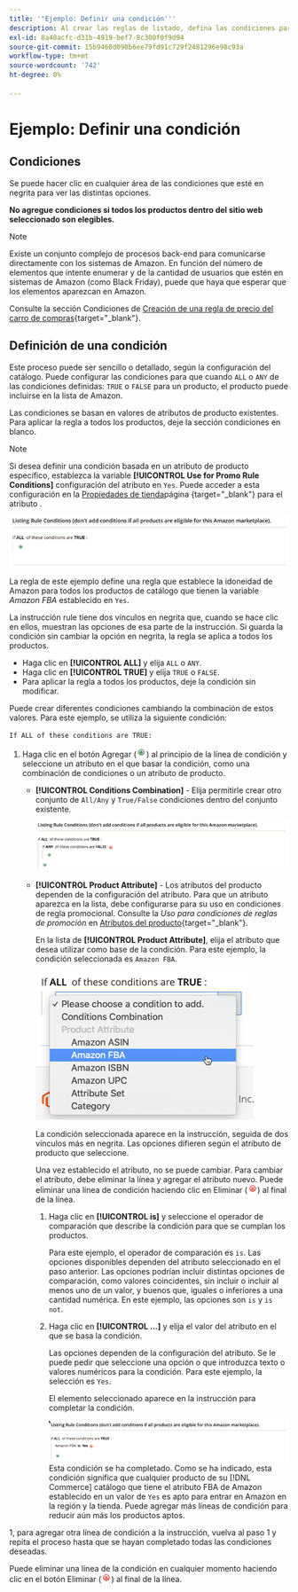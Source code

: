 ```yaml
---
title: '"Ejemplo: Definir una condición'''
description: Al crear las reglas de listado, defina las condiciones para identificar los productos del catálogo de comercio que se incluirán en Amazon Marketplace.
exl-id: 8a48acfc-d31b-4919-bef7-8c300f0f9d94
source-git-commit: 15b9468d090b6ee79fd91c729f2481296e98c93a
workflow-type: tm+mt
source-wordcount: '742'
ht-degree: 0%

---
```


# Ejemplo: Definir una condición

## Condiciones

Se puede hacer clic en cualquier área de las condiciones que esté en negrita para ver las distintas opciones.

**No agregue condiciones si todos los productos dentro del sitio web seleccionado son elegibles.**

>[!NOTE]
>
>Existe un conjunto complejo de procesos back-end para comunicarse directamente con los sistemas de Amazon. En función del número de elementos que intente enumerar y de la cantidad de usuarios que estén en sistemas de Amazon (como Black Friday), puede que haya que esperar que los elementos aparezcan en Amazon.

Consulte la sección Condiciones de [Creación de una regla de precio del carro de compras](https://docs.magento.com/user-guide/marketing/price-rules-catalog-create.html){target=&quot;_blank&quot;}.

## Definición de una condición

Este proceso puede ser sencillo o detallado, según la configuración del catálogo. Puede configurar las condiciones para que cuando `ALL` o `ANY` de las condiciones definidas: `TRUE` o `FALSE` para un producto, el producto puede incluirse en la lista de Amazon.

Las condiciones se basan en valores de atributos de producto existentes. Para aplicar la regla a todos los productos, deje la sección condiciones en blanco.

>[!NOTE]
>
>Si desea definir una condición basada en un atributo de producto específico, establezca la variable **[!UICONTROL Use for Promo Rule Conditions]** configuración del atributo en `Yes`. Puede acceder a esta configuración en la [Propiedades de tienda](https://docs.magento.com/user-guide/catalog/product-attributes-add.html)página {target=&quot;_blank&quot;} para el atributo .

![Condición - línea 1](assets/ob-listing-rule-conditions-start.png)

La regla de este ejemplo define una regla que establece la idoneidad de Amazon para todos los productos de catálogo que tienen la variable _Amazon FBA_ establecido en `Yes`.

La instrucción rule tiene dos vínculos en negrita que, cuando se hace clic en ellos, muestran las opciones de esa parte de la instrucción. Si guarda la condición sin cambiar la opción en negrita, la regla se aplica a todos los productos.

- Haga clic en **[!UICONTROL ALL]** y elija `ALL` o `ANY`.
- Haga clic en **[!UICONTROL TRUE]** y elija `TRUE` o `FALSE`.
- Para aplicar la regla a todos los productos, deje la condición sin modificar.

Puede crear diferentes condiciones cambiando la combinación de estos valores. Para este ejemplo, se utiliza la siguiente condición:

`If ALL of these conditions are TRUE:`

1. Haga clic en el botón Agregar (![Icono Agregar](assets/btn-add-grn.png)) al principio de la línea de condición y seleccione un atributo en el que basar la condición, como una combinación de condiciones o un atributo de producto.

   - **[!UICONTROL Conditions Combination]** - Elija permitirle crear otro conjunto de `All/Any` y `True/False` condiciones dentro del conjunto existente.

      ![Combinación de condiciones](assets/ob-conditions-combinations.png)

   - **[!UICONTROL Product Attribute]** - Los atributos del producto dependen de la configuración del atributo. Para que un atributo aparezca en la lista, debe configurarse para su uso en condiciones de regla promocional. Consulte la _Uso para condiciones de reglas de promoción_ en [Atributos del producto](https://docs.magento.com/user-guide/stores/attributes-product.html){target=&quot;_blank&quot;}.

      En la lista de **[!UICONTROL Product Attribute]**, elija el atributo que desea utilizar como base de la condición. Para este ejemplo, la condición seleccionada es `Amazon FBA`.

      ![Línea de condición 2, parte 2](assets/ob-condition-attribute-dropdown.png)

      La condición seleccionada aparece en la instrucción, seguida de dos vínculos más en negrita. Las opciones difieren según el atributo de producto que seleccione.

      Una vez establecido el atributo, no se puede cambiar. Para cambiar el atributo, debe eliminar la línea y agregar el atributo nuevo. Puede eliminar una línea de condición haciendo clic en Eliminar (![Icono Eliminar](assets/btn-del-red.png)) al final de la línea.

      1. Haga clic en **[!UICONTROL is]** y seleccione el operador de comparación que describe la condición para que se cumplan los productos.

         Para este ejemplo, el operador de comparación es `is`. Las opciones disponibles dependen del atributo seleccionado en el paso anterior. Las opciones podrían incluir distintas opciones de comparación, como valores coincidentes, sin incluir o incluir al menos uno de un valor, y buenos que, iguales o inferiores a una cantidad numérica. En este ejemplo, las opciones son `is` y `is not`.

      1. Haga clic en **[!UICONTROL ...]** y elija el valor del atributo en el que se basa la condición.

         Las opciones dependen de la configuración del atributo. Se le puede pedir que seleccione una opción o que introduzca texto o valores numéricos para la condición. Para este ejemplo, la selección es `Yes`.

         El elemento seleccionado aparece en la instrucción para completar la condición.

         ![Línea de condición 2, parte 3](assets/ob-listing-rule-condition-is.png)
   Esta condición se ha completado. Como se ha indicado, esta condición significa que cualquier producto de su [!DNL Commerce] catálogo que tiene el atributo FBA de Amazon establecido en un valor de `Yes` es apto para entrar en Amazon en la región y la tienda. Puede agregar más líneas de condición para reducir aún más los productos aptos.

1, para agregar otra línea de condición a la instrucción, vuelva al paso 1 y repita el proceso hasta que se hayan completado todas las condiciones deseadas.

Puede eliminar una línea de la condición en cualquier momento haciendo clic en el botón Eliminar (![Icono Eliminar](assets/btn-del-red.png)) al final de la línea.
